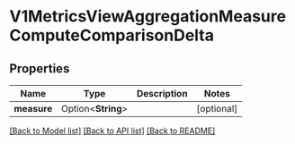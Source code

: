 # V1MetricsViewAggregationMeasureComputeComparisonDelta

## Properties

Name | Type | Description | Notes
------------ | ------------- | ------------- | -------------
**measure** | Option<**String**> |  | [optional]

[[Back to Model list]](../README.md#documentation-for-models) [[Back to API list]](../README.md#documentation-for-api-endpoints) [[Back to README]](../README.md)


